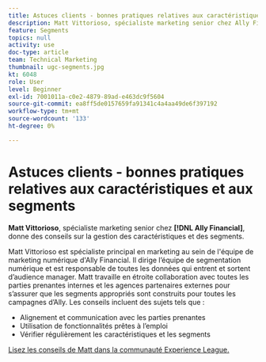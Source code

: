 ```yaml
---
title: Astuces clients - bonnes pratiques relatives aux caractéristiques et aux segments
description: Matt Vittorioso, spécialiste marketing senior chez Ally Financial, donne des conseils sur la gestion des caractéristiques et des segments.
feature: Segments
topics: null
activity: use
doc-type: article
team: Technical Marketing
thumbnail: ugc-segments.jpg
kt: 6048
role: User
level: Beginner
exl-id: 7001011a-c0e2-4879-89ad-e463dc9f5604
source-git-commit: ea8ff5de0157659fa91341c4a4aa49de6f397192
workflow-type: tm+mt
source-wordcount: '133'
ht-degree: 0%

---
```


# Astuces clients - bonnes pratiques relatives aux caractéristiques et aux segments

**Matt Vittorioso**, spécialiste marketing senior chez **[!DNL Ally Financial]**, donne des conseils sur la gestion des caractéristiques et des segments.

Matt Vittorioso est spécialiste principal en marketing au sein de l&#39;équipe de marketing numérique d&#39;Ally Financial. Il dirige l’équipe de segmentation numérique et est responsable de toutes les données qui entrent et sortent d’audience manager. Matt travaille en étroite collaboration avec toutes les parties prenantes internes et les agences partenaires externes pour s’assurer que les segments appropriés sont construits pour toutes les campagnes d’Ally. Les conseils incluent des sujets tels que :

* Alignement et communication avec les parties prenantes
* Utilisation de fonctionnalités prêtes à l’emploi
* Vérifier régulièrement les caractéristiques et les segments

[Lisez les conseils de Matt dans la communauté Experience League.](https://experienceleaguecommunities.adobe.com/t5/adobe-audience-manager-blogs/traits-and-segments-best-practices/ba-p/367729?profile.language=fr)
